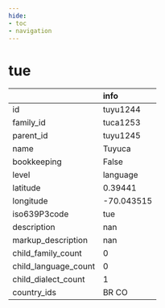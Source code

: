 ```yaml
---
hide:
- toc
- navigation
---
```

# tue
|                      | info       |
|:---------------------|:-----------|
| id                   | tuyu1244   |
| family_id            | tuca1253   |
| parent_id            | tuyu1245   |
| name                 | Tuyuca     |
| bookkeeping          | False      |
| level                | language   |
| latitude             | 0.39441    |
| longitude            | -70.043515 |
| iso639P3code         | tue        |
| description          | nan        |
| markup_description   | nan        |
| child_family_count   | 0          |
| child_language_count | 0          |
| child_dialect_count  | 1          |
| country_ids          | BR CO      |
